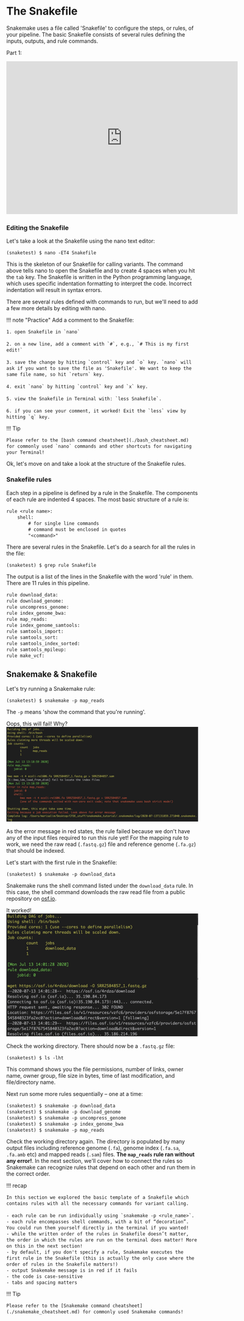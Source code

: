 # The Snakefile

Snakemake uses a file called 'Snakefile' to configure the steps, or rules, of your pipeline. The basic Snakefile consists of several rules defining the inputs, outputs, and rule commands.

Part 1:

<iframe id="kaltura_player" src="https://cdnapisec.kaltura.com/p/1770401/sp/177040100/embedIframeJs/uiconf_id/29032722/partner_id/1770401?iframeembed=true&playerId=kaltura_player&entry_id=0_843yn8pn&flashvars[mediaProtocol]=rtmp&amp;flashvars[streamerType]=rtmp&amp;flashvars[streamerUrl]=rtmp://www.kaltura.com:1935&amp;flashvars[rtmpFlavors]=1&amp;flashvars[localizationCode]=en&amp;flashvars[leadWithHTML5]=true&amp;flashvars[sideBarContainer.plugin]=true&amp;flashvars[sideBarContainer.position]=left&amp;flashvars[sideBarContainer.clickToClose]=true&amp;flashvars[chapters.plugin]=true&amp;flashvars[chapters.layout]=vertical&amp;flashvars[chapters.thumbnailRotator]=false&amp;flashvars[streamSelector.plugin]=true&amp;flashvars[EmbedPlayer.SpinnerTarget]=videoHolder&amp;flashvars[dualScreen.plugin]=true&amp;flashvars[Kaltura.addCrossoriginToIframe]=true&amp;&wid=0_01cl25yz" width="608" height="402" allowfullscreen webkitallowfullscreen mozAllowFullScreen allow="autoplay *; fullscreen *; encrypted-media *" sandbox="allow-forms allow-same-origin allow-scripts allow-top-navigation allow-pointer-lock allow-popups allow-modals allow-orientation-lock allow-popups-to-escape-sandbox allow-presentation allow-top-navigation-by-user-activation" frameborder="0" title="Kaltura Player"></iframe>


### Editing the Snakefile

Let's take a look at the Snakefile using the nano text editor:
```
(snaketest) $ nano -ET4 Snakefile
```

This is the skeleton of our Snakefile for calling variants. The command above tells nano to open the Snakefile and to create 4 spaces when you hit the `tab` key. The Snakefile is written in the Python programming language, which uses specific indentation formatting to interpret the code. Incorrect indentation will result in syntax errors.

There are several rules defined with commands to run, but we'll need to add a few more details by editing with nano.

!!! note "Practice"
    Add a comment to the Snakefile:

    1. open Snakefile in `nano`

    2. on a new line, add a comment with `#`, e.g., `# This is my first edit!`

    3. save the change by hitting `control` key and `o` key. `nano` will ask if you want to save the file as 'Snakefile'. We want to keep the same file name, so hit `return` key.

    4. exit `nano` by hitting `control` key and `x` key.

    5. view the Snakefile in Terminal with: `less Snakefile`.

    6. if you can see your comment, it worked! Exit the `less` view by hitting `q` key.

!!! Tip

    Please refer to the [bash command cheatsheet](./bash_cheatsheet.md) for commonly used `nano` commands and other shortcuts for navigating your Terminal!

Ok, let's move on and take a look at the structure of the Snakefile rules.

### Snakefile rules

Each step in a pipeline is defined by a rule in the Snakefile. The components of each rule are indented 4 spaces. The most basic structure of a rule is:

```
rule <rule name>:
    shell:
        # for single line commands
        # command must be enclosed in quotes
        "<command>"
```

There are several rules in the Snakefile. Let's do a search for all the rules in the file:

```
(snaketest) $ grep rule Snakefile
```

The output is a list of the lines in the Snakefile with the word 'rule' in them. There are 11 rules in this pipeline.

```
rule download_data:
rule download_genome:
rule uncompress_genome:
rule index_genome_bwa:
rule map_reads:
rule index_genome_samtools:
rule samtools_import:
rule samtools_sort:
rule samtools_index_sorted:
rule samtools_mpileup:
rule make_vcf:
```

## Snakemake & Snakefile

Let's try running a Snakemake rule:

```
(snaketest) $ snakemake -p map_reads
```

The `-p` means 'show the command that you're running'.

Oops, this will fail! Why?
![](../../images/snakemake_rule_error_msg.jpeg)

As the error message in red states, the rule failed because we don't have any of the input files required to run this rule yet! For the mapping rule to work, we need the raw read (`.fastq.gz`) file and reference genome (`.fa.gz`) that should be indexed.

Let's start with the first rule in the Snakefile:
```
(snaketest) $ snakemake -p download_data
```

Snakemake runs the shell command listed under the `download_data` rule. In this case, the shell command downloads the raw read file from a public repository on [osf.io](https://osf.io).

It worked!
![](../../images/snakemake_downloaddata.jpeg)

Check the working directory. There should now be a `.fastq.gz` file:
```
(snaketest) $ ls -lht
```

This command shows you the file permissions, number of links, owner name, owner group, file size in bytes, time of last modification, and file/directory name.

Next run some more rules sequentially – one at a time:
```
(snaketest) $ snakemake -p download_data
(snaketest) $ snakemake -p download_genome
(snaketest) $ snakemake -p uncompress_genome
(snaketest) $ snakemake -p index_genome_bwa
(snaketest) $ snakemake -p map_reads
```

Check the working directory again. The directory is populated by many output files including reference genome (`.fa`), genome index (`.fa.sa`, `.fa.amb` etc) and mapped reads (`.sam`) files. **The `map_reads` rule ran without any error!**. In the next section, we'll cover how to connect the rules so Snakemake can recognize rules that depend on each other and run them in the correct order.


!!! recap

    In this section we explored the basic template of a Snakefile which contains rules with all the necessary commands for variant calling.

    - each rule can be run individually using `snakemake -p <rule_name>`.
    - each rule encompasses shell commands, with a bit of “decoration”. You could run them yourself directly in the terminal if you wanted!
    - while the written order of the rules in Snakefile doesn’t matter, the order in which the rules are run on the terminal does matter! More on this in the next section!
    - by default, if you don't specify a rule, Snakemake executes the first rule in the Snakefile (this is actually the only case where the order of rules in the Snakefile matters!)
    - output Snakemake message is in red if it fails
    - the code is case-sensitive
    - tabs and spacing matters

!!! Tip

    Please refer to the [Snakemake command cheatsheet](./snakemake_cheatsheet.md) for commonly used Snakemake commands!

